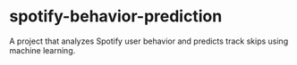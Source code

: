 # spotify-behavior-prediction
A project that analyzes Spotify user behavior and predicts track skips using machine learning.

